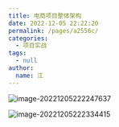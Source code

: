 ```yaml
---
title: 电商项目整体架构
date: 2022-12-05 22:22:20
permalink: /pages/a2556c/
categories: 
  - 项目实战
tags: 
  - null
author: 
  name: 江
---
```

![image-20221205222247637](https://img.jssjqd.cn/202212052223783.png)

![image-20221205222334415](https://img.jssjqd.cn/202212052223720.png)